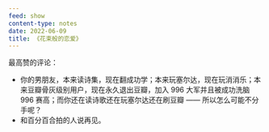 ```yaml
---
feed: show
content-type: notes
date: 2022-06-09
title: 《花束般的恋爱》
---
```

最高赞的评论：

- 你的男朋友，本来读诗集，现在翻成功学；本来玩塞尔达，现在玩消消乐；本来豆瓣骨灰级别用户，现在永久退出豆瓣，加入 996 大军并且被成功洗脑 996 赛高；而你还在读诗歌还在玩塞尔达还在刷豆瓣 —— 所以怎么可能不分手呢？
- 和百分百合拍的人说再见。
